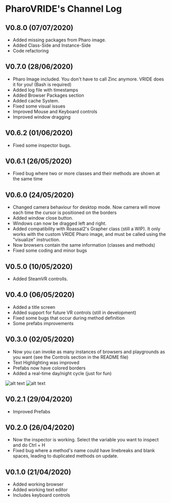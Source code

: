 # PharoVRIDE's Channel Log

## V0.8.0 (07/07/2020)
<ul>
  <li>Added missing packages from Pharo image.</li>
  <li>Added Class-Side and Instance-Side</li>
  <li>Code refactoring</li>
</ul>

## V0.7.0 (28/06/2020)
<ul>
  <li>Pharo Image included. You don't have to call Zinc anymore. VRIDE does it for you! (Bash is required)</li>
  <li>Added log file with timestamps</li>
  <li>Added Browser Packages section</li>
  <li>Added cache System.</li>
  <li>Fixed some visual issues</li>
  <li>Improved Mouse and Keyboard controls</li>
  <li>Improved window dragging</li>
</ul>

## V0.6.2 (01/06/2020)
<ul>
  <li>Fixed some inspector bugs.</li>
</ul>

## V0.6.1 (26/05/2020)
<ul>
  <li>Fixed bug where two or more classes and their methods are shown at the same time</li>
</ul>

## V0.6.0 (24/05/2020)
<ul>
  <li>Changed camera behaviour for desktop mode. Now camera will move each time the cursor is positioned on the borders</li>
  <li>Added window close button.</li>
  <li>Windows can now be dragged left and right.</li>
  <li>Added compatibility with Roassal2's Grapher class (still a WIP). It only works with the custom VRIDE Pharo image, and must be called using the "visualize" instruction.</li>
  <li>Now browsers contain the same information (classes and methods)</li>
  <li>Fixed some coding and minor bugs</li>
</ul>

## V0.5.0 (10/05/2020)
<ul>
  <li>Added SteamVR controlls.</li>
</ul>

## V0.4.0 (06/05/2020)
<ul>
  <li>Added a title screen</li>
  <li>Added support for future VR controls (still in development)</li>
  <li>Fixed some bugs that occur during method definition</li>
  <li>Some prefabs improvements</li>
</ul>

## V0.3.0 (02/05/2020)
<ul>
  <li>Now you can invoke as many instances of browsers and playgrounds as you want (see the Controls section in the README file)</li>
  <li>Text Highlighting was improved</li>
  <li>Prefabs now have colored borders</li>
  <li>Added a real-time day/night cycle (just for fun)</li>
</ul>

![alt text](https://github.com/Vito217/PharoVRIDE/blob/master/Screenshots/2020-05-02_(1).png)
![alt text](https://github.com/Vito217/PharoVRIDE/blob/master/Screenshots/2020-05-02.png)

## V0.2.1 (29/04/2020)
<ul>
  <li>Improved Prefabs</li>
</ul>

## V0.2.0 (26/04/2020)
<ul>
  <li>Now the inspector is working. Select the variable you want to inspect and do Ctrl + H</li>
  <li>Fixed bug where a method's name could have linebreaks and blank spaces, leading to duplicated methods on update.</li>
</ul>

## V0.1.0 (21/04/2020)
<ul>
  <li>Added working browser</li>
  <li>Added working text editor</li>
  <li>Includes keyboard controls</li>
</ul>
